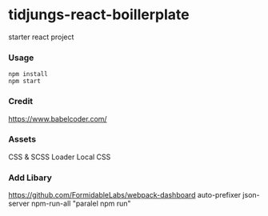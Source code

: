 # tidjungs-react-boillerplate
starter react project

### Usage
```
npm install
npm start
```
### Credit
https://www.babelcoder.com/

### Assets
CSS & SCSS Loader
Local CSS

### Add Libary
https://github.com/FormidableLabs/webpack-dashboard
auto-prefixer
json-server
npm-run-all "paralel npm run"

